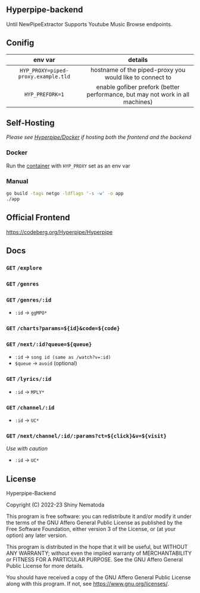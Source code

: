 ## Hyperpipe-backend

Until NewPipeExtractor Supports Youtube Music Browse endpoints.

## Conifig

| env var | details |
| :---: | :---: |
| `HYP_PROXY=piped-proxy.example.tld` | hostname of the piped-proxy you would like to connect to |
| `HYP_PREFORK=1` | enable gofiber prefork (better performance, but may not work in all machines) |

## Self-Hosting

*Please see [Hyperpipe/Docker](https://codeberg.org/Hyperpipe/Docker) if hosting both the frontend and the backend*

### Docker

Run the [container](https://codeberg.org/Hyperpipe/-/packages/container/hyperpipe-backend/latest) with `HYP_PROXY` set as an env var

### Manual

```sh
go build -tags netgo -ldflags '-s -w' -o app
./app
```

## Official Frontend

https://codeberg.org/Hyperpipe/Hyperpipe

## Docs

### `GET` `/explore`

### `GET` `/genres`

### `GET` `/genres/:id`

- `:id` -> `ggMPO*`

### `GET` `/charts?params=${id}&code=${code}`

### `GET` `/next/:id?queue=${queue}`

- `:id` -> `song id (same as /watch?v=:id)`
- `$queue` -> `avoid` (optional)

### `GET` `/lyrics/:id`

- `:id` -> `MPLY*`

### `GET` `/channel/:id`

- `:id` -> `UC*`

### `GET` `/next/channel/:id/:params?ct=${click}&v=${visit}`

*Use with caution*

- `:id` -> `UC*`

## License

Hyperpipe-Backend

Copyright (C) 2022-23  Shiny Nematoda

This program is free software: you can redistribute it and/or modify
it under the terms of the GNU Affero General Public License as
published by the Free Software Foundation, either version 3 of the
License, or (at your option) any later version.

This program is distributed in the hope that it will be useful,
but WITHOUT ANY WARRANTY; without even the implied warranty of
MERCHANTABILITY or FITNESS FOR A PARTICULAR PURPOSE.  See the
GNU Affero General Public License for more details.

You should have received a copy of the GNU Affero General Public License
along with this program.  If not, see <https://www.gnu.org/licenses/>.
